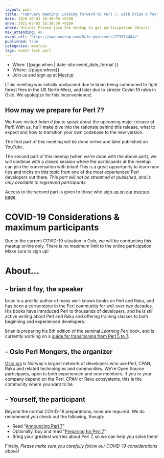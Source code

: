 ```yaml
---
layout: post
title: "February meeting: Looking forward to Perl 7, with brian d foy"
date: 2020-10-01 20:30:00 +0100
when: 2021-02-03 18:30:00 +0100
where: Online; Please join the meetup to get participation details
max_attending: 40
event_url: "https://www.meetup.com/Oslo-pm/events/273374484/"
published: True
categories: meetups
tags: event tech perl
---
```


* When: {{page.when | date: site.event_date_format }} 
* Where: {{page.where}}
* Join us and sign up at [Meetup]({{page.event_url}})


[This meeting was initially postponed due to brian being summoned to
fight forest fires in the US North-West, and later due to stricter
Covid-19 rules in Oslo. We apologize for this inconvenience]

## How may we prepare for Perl 7?

We have invited _brian d foy_ to speak about the upcoming major release
of Perl! With us, he'll make dive into the rationale behind this release,
what to expect and how to transition your own codebase to the new version.

The first part of this meeting will be done online and later published on
[YouTube](https://www.youtube.com/channel/UCqMg7ia28fvx6iN08QR_-ig/videos).

The second part of this meetup (when we're done with the above part), we
will continue with a closed session where the participants at the meetup
can join the conversation with brian! This is a great opportunity to learn
new tips and tricks on this topic from one of the most experienced Perl
developers out there. _This part will not be streamed or published, and is
only available to registered participants._

Access to the second part is given to those who [sign up on our meetup page]({{page.event_url}}).


# COVID-19 Considerations & maximum participants

Due to the current COVID-19 situation in Oslo, we will be conducting this
meetup online only. There is no maximum limit to the online participation.
Make sure to sign up!


# About...

## - brian d foy, the speaker

brian is a prolific author of many well-known books on Perl and Raku, and
has been a cornerstone in the Perl community for well over two decades.
His books have introduced Perl to thousands of developers, and he is still
active writing about Perl and Raku and offering training classes to both
beginning and experienced developers.

brian is preparing his 8th edition of the seminal _Learning Perl_ book, and
is currently working on a [guide for transitioning from Perl 5 to 7](https://leanpub.com/preparing_for_perl7).


## - Oslo Perl Mongers, the organizer

[Oslo.pm](https://oslo.pm) is Norway's largest network of developers who use
Perl, CPAN, Raku and related technologies and communities. We're Open Source
participants, open to both experienced and new members. If you or your
company depend on the Perl, CPAN or Raku ecosystems, this is the community
where you want to be.


## - Yourself, the participant

Beyond the normal COVID-19 preparations, none are required. We do recommend
you check out the following, though:

* Read "[Announcing Perl 7](https://www.perl.com/article/announcing-perl-7/)"
* Optionally, buy and read "[Preparing for Perl 7](https://leanpub.com/preparing_for_perl7)"
* Bring your greatest worries about Perl 7, so we can help you solve them!

Finally, *Please make sure you carefully follow our COVID-19 considerations above!*
